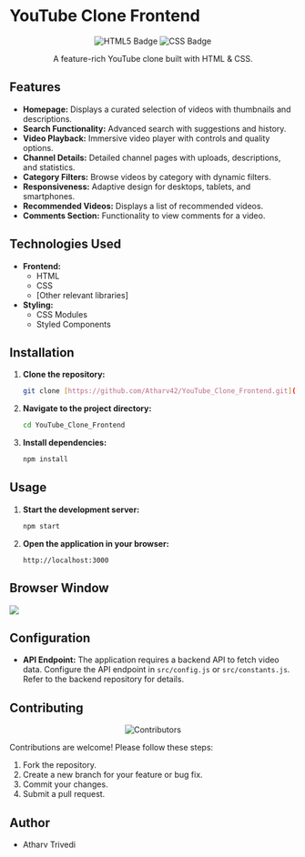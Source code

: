 # YouTube Clone Frontend

<div align="center">
  <img src="https://en.wikipedia.org/wiki/HTML#/media/File:HTML5_logo_and_wordmark.svg" alt="HTML5 Badge"/>
  <img src="[[https://img.shields.io/badge/Redux-764ABC?style=for-the-badge&logo=redux&logoColor=FFFFFF](https://upload.wikimedia.org/wikipedia/commons/thumb/a/ab/Official_CSS_Logo.svg/250px-Official_CSS_Logo.svg.png)](https://en.wikipedia.org/wiki/CSS#/media/File:Official_CSS_Logo.svg)" alt="CSS Badge"/>
  <br/>
  <p>A feature-rich YouTube clone built with HTML & CSS.</p>
</div>

## Features

* **Homepage:** Displays a curated selection of videos with thumbnails and descriptions.
* **Search Functionality:** Advanced search with suggestions and history.
* **Video Playback:** Immersive video player with controls and quality options.
* **Channel Details:** Detailed channel pages with uploads, descriptions, and statistics.
* **Category Filters:** Browse videos by category with dynamic filters.
* **Responsiveness:** Adaptive design for desktops, tablets, and smartphones.
* **Recommended Videos:** Displays a list of recommended videos.
* **Comments Section:** Functionality to view comments for a video.

## Technologies Used

* **Frontend:**
    * HTML
    * CSS
    * [Other relevant libraries]
* **Styling:**
     * CSS Modules
     * Styled Components

## Installation

1.  **Clone the repository:**

    ```bash
    git clone [https://github.com/Atharv42/YouTube_Clone_Frontend.git](https://github.com/Atharv42/YouTube_Clone_Frontend.git)
    ```

2.  **Navigate to the project directory:**

    ```bash
    cd YouTube_Clone_Frontend
    ```

3.  **Install dependencies:**

    ```bash
    npm install
    ```

## Usage

1.  **Start the development server:**

    ```bash
    npm start
    ```

2.  **Open the application in your browser:**

    ```
    http://localhost:3000
    ```

    
## Browser Window
<img src="brave_screenshot.png">


## Configuration

* **API Endpoint:** The application requires a backend API to fetch video data. Configure the API endpoint in `src/config.js` or `src/constants.js`.  Refer to the backend repository for details.

## Contributing

<div align="center">
  <img src="https://contrib.rocks/image?repo=Atharv42/YouTube_Clone_Frontend" alt="Contributors" />
</div>

Contributions are welcome!  Please follow these steps:

1.  Fork the repository.
2.  Create a new branch for your feature or bug fix.
3.  Commit your changes.
4.  Submit a pull request.
   

## Author

* Atharv Trivedi
